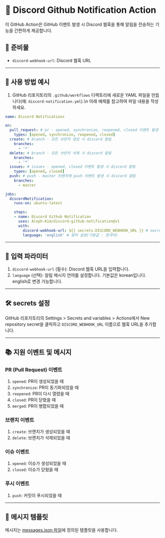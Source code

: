 # 📢 Discord Github Notification Action
이 GitHub Action은 GitHub 이벤트 발생 시 Discord 웹훅을 통해 알림을 전송하는 기능을 간편하게 제공합니다.

## 🧺 준비물

- `discord-webhook-url`: Discord 웹훅 URL

---

## 🚀 사용 방법 예시

1. GitHub 리포지토리의 `.github/workflows` 디렉토리에 새로운 YAML 파일을 만듭니다(예: `discord-notification.yml`).\n
아래 예제를 참고하여 파일 내용을 작성하세요.

```yml
name: Discord Notifications

on:
  pull_request: # pr - opened, synchronize, reopened, closed 이벤트 발생 시 discord 알림
    types: [opened, synchronize, reopened, closed]
  create: # branch - 모든 브런치 생성 시 discord 알림
    branches:
      - '*'
  delete: # branch - 모든 브런치 삭제 시 discord 알림
    branches:
      - '*'
  issues: # issues - opened, closed 이벤트 발생 시 discord 알림
    types: [opened, closed]
  push: # push - master 브랜치에 push 이벤트 발생 시 discord 알림
    branches:
      - master

jobs:
  discordNotification:
    runs-on: ubuntu-latest

    steps:
    - name: Discord Github Notification
      uses: Aleph-Kim/discord-github-notification@v1
      with:
        discord-webhook-url: ${{ secrets.DISCORD_WEBHOOK_URL }} # secret key에 저장한 discord webhook url
        language: 'english' # 영어 설정(기본값 : 한국어)
```

---

## 💬 입력 파라미터
1. `discord-webhook-url` (필수): Discord 웹훅 URL을 입력합니다.
2. `language` (선택): 알림 메시지 언어를 설정합니다. 기본값은 korean입니다. english로 변경 가능합니다.

---

## 🛠 secrets 설정
GitHub 리포지토리의 Settings > Secrets and variables > Actions에서 New repository secret을 클릭하고 `DISCORD_WEBHOOK_URL` 이름으로 웹훅 URL을 추가합니다.

---

## 📚 지원 이벤트 및 메시지

### PR (Pull Request) 이벤트
1. `opened`: PR이 생성되었을 때
2. `synchronize`: PR이 동기화되었을 때
3. `reopened`: PR이 다시 열렸을 때
4. `closed`: PR이 닫혔을 때
5. `merged`: PR이 병합되었을 때

### 브랜치 이벤트
1. `create`: 브랜치가 생성되었을 때
2. `delete`: 브랜치가 삭제되었을 때

### 이슈 이벤트
1. `opened`: 이슈가 생성되었을 때
2. `closed`: 이슈가 닫혔을 때

### 푸시 이벤트
1. `push`: 커밋이 푸시되었을 때

---

## 📄 메시지 템플릿
메시지는 [messages.json 파일](https://github.com/Aleph-Kim/discord-github-notification/blob/master/messages.json)에 정의된 템플릿을 사용합니다.